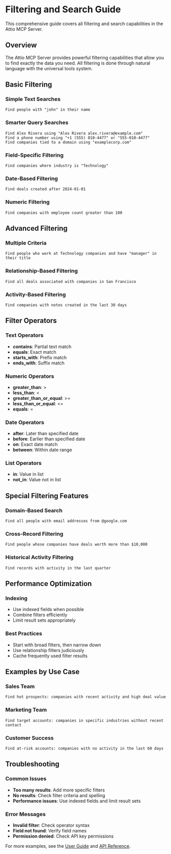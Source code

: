 # Filtering and Search Guide

This comprehensive guide covers all filtering and search capabilities in the Attio MCP Server.

## Overview

The Attio MCP Server provides powerful filtering capabilities that allow you to find exactly the data you need. All filtering is done through natural language with the universal tools system.

## Basic Filtering

### Simple Text Searches

```
Find people with "john" in their name
```

### Smarter Query Searches

```
Find Alex Rivera using "Alex Rivera alex.rivera@example.com"
Find a phone number using "+1 (555) 010-4477" or "555-010-4477"
Find companies tied to a domain using "examplecorp.com"
```

### Field-Specific Filtering

```
Find companies where industry is "Technology"
```

### Date-Based Filtering

```
Find deals created after 2024-01-01
```

### Numeric Filtering

```
Find companies with employee count greater than 100
```

## Advanced Filtering

### Multiple Criteria

```
Find people who work at Technology companies and have "manager" in their title
```

### Relationship-Based Filtering

```
Find all deals associated with companies in San Francisco
```

### Activity-Based Filtering

```
Find companies with notes created in the last 30 days
```

## Filter Operators

### Text Operators

- **contains**: Partial text match
- **equals**: Exact match
- **starts_with**: Prefix match
- **ends_with**: Suffix match

### Numeric Operators

- **greater_than**: >
- **less_than**: <
- **greater_than_or_equal**: >=
- **less_than_or_equal**: <=
- **equals**: =

### Date Operators

- **after**: Later than specified date
- **before**: Earlier than specified date
- **on**: Exact date match
- **between**: Within date range

### List Operators

- **in**: Value in list
- **not_in**: Value not in list

## Special Filtering Features

### Domain-Based Search

```
Find all people with email addresses from @google.com
```

### Cross-Record Filtering

```
Find people whose companies have deals worth more than $10,000
```

### Historical Activity Filtering

```
Find records with activity in the last quarter
```

## Performance Optimization

### Indexing

- Use indexed fields when possible
- Combine filters efficiently
- Limit result sets appropriately

### Best Practices

- Start with broad filters, then narrow down
- Use relationship filters judiciously
- Cache frequently used filter results

## Examples by Use Case

### Sales Team

```
Find hot prospects: companies with recent activity and high deal value
```

### Marketing Team

```
Find target accounts: companies in specific industries without recent contact
```

### Customer Success

```
Find at-risk accounts: companies with no activity in the last 60 days
```

## Troubleshooting

### Common Issues

- **Too many results**: Add more specific filters
- **No results**: Check filter criteria and spelling
- **Performance issues**: Use indexed fields and limit result sets

### Error Messages

- **Invalid filter**: Check operator syntax
- **Field not found**: Verify field names
- **Permission denied**: Check API key permissions

For more examples, see the [User Guide](../user-guide.md) and [API Reference](universal-tools.md).
